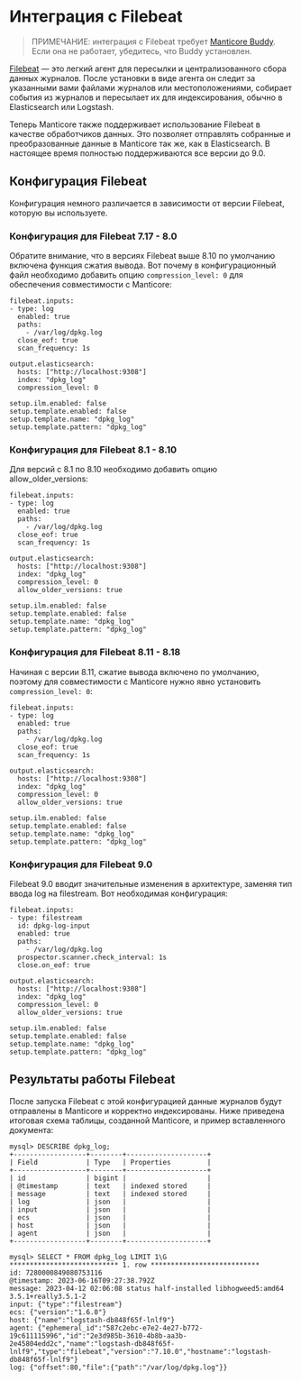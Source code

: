 # Интеграция с Filebeat

> ПРИМЕЧАНИЕ: интеграция с Filebeat требует [Manticore Buddy](../Installation/Manticore_Buddy.md). Если она не работает, убедитесь, что Buddy установлен.

[Filebeat](https://www.elastic.co/beats/filebeat) — это легкий агент для пересылки и централизованного сбора данных журналов. После установки в виде агента он следит за указанными вами файлами журналов или местоположениями, собирает события из журналов и пересылает их для индексирования, обычно в Elasticsearch или Logstash.

Теперь Manticore также поддерживает использование Filebeat в качестве обработчиков данных. Это позволяет отправлять собранные и преобразованные данные в Manticore так же, как в Elasticsearch. В настоящее время полностью поддерживаются все версии до 9.0.

## Конфигурация Filebeat

Конфигурация немного различается в зависимости от версии Filebeat, которую вы используете.

### Конфигурация для Filebeat 7.17 - 8.0

Обратите внимание, что в версиях Filebeat выше 8.10 по умолчанию включена функция сжатия вывода. Вот почему в конфигурационный файл необходимо добавить опцию `compression_level: 0` для обеспечения совместимости с Manticore:

```
filebeat.inputs:
- type: log
  enabled: true
  paths:
    - /var/log/dpkg.log
  close_eof: true
  scan_frequency: 1s

output.elasticsearch:
  hosts: ["http://localhost:9308"]
  index: "dpkg_log"
  compression_level: 0

setup.ilm.enabled: false
setup.template.enabled: false
setup.template.name: "dpkg_log"
setup.template.pattern: "dpkg_log"
```

### Конфигурация для Filebeat 8.1 - 8.10

Для версий с 8.1 по 8.10 необходимо добавить опцию allow_older_versions:

```
filebeat.inputs:
- type: log
  enabled: true
  paths:
    - /var/log/dpkg.log
  close_eof: true
  scan_frequency: 1s

output.elasticsearch:
  hosts: ["http://localhost:9308"]
  index: "dpkg_log"
  compression_level: 0
  allow_older_versions: true

setup.ilm.enabled: false
setup.template.enabled: false
setup.template.name: "dpkg_log"
setup.template.pattern: "dpkg_log"
```

### Конфигурация для Filebeat 8.11 - 8.18

Начиная с версии 8.11, сжатие вывода включено по умолчанию, поэтому для совместимости с Manticore нужно явно установить `compression_level: 0`:

```
filebeat.inputs:
- type: log
  enabled: true
  paths:
    - /var/log/dpkg.log
  close_eof: true
  scan_frequency: 1s

output.elasticsearch:
  hosts: ["http://localhost:9308"]
  index: "dpkg_log"
  compression_level: 0
  allow_older_versions: true

setup.ilm.enabled: false
setup.template.enabled: false
setup.template.name: "dpkg_log"
setup.template.pattern: "dpkg_log"
```

### Конфигурация для Filebeat 9.0

Filebeat 9.0 вводит значительные изменения в архитектуре, заменяя тип ввода log на filestream. Вот необходимая конфигурация:

```
filebeat.inputs:
- type: filestream
  id: dpkg-log-input
  enabled: true
  paths:
    - /var/log/dpkg.log
  prospector.scanner.check_interval: 1s
  close.on_eof: true

output.elasticsearch:
  hosts: ["http://localhost:9308"]
  index: "dpkg_log"
  compression_level: 0
  allow_older_versions: true

setup.ilm.enabled: false
setup.template.enabled: false
setup.template.name: "dpkg_log"
setup.template.pattern: "dpkg_log"
```

## Результаты работы Filebeat

После запуска Filebeat с этой конфигурацией данные журналов будут отправлены в Manticore и корректно индексированы. Ниже приведена итоговая схема таблицы, созданной Manticore, и пример вставленного документа:

```
mysql> DESCRIBE dpkg_log;
+------------------+--------+--------------------+
| Field            | Type   | Properties         |
+------------------+--------+--------------------+
| id               | bigint |                    |
| @timestamp       | text   | indexed stored     |
| message          | text   | indexed stored     |
| log              | json   |                    |
| input            | json   |                    |
| ecs              | json   |                    |
| host             | json   |                    |
| agent            | json   |                    |
+------------------+--------+--------------------+
```

```
mysql> SELECT * FROM dpkg_log LIMIT 1\G
*************************** 1. row ***************************
id: 7280000849080753116
@timestamp: 2023-06-16T09:27:38.792Z
message: 2023-04-12 02:06:08 status half-installed libhogweed5:amd64 3.5.1+really3.5.1-2
input: {"type":"filestream"}
ecs: {"version":"1.6.0"}
host: {"name":"logstash-db848f65f-lnlf9"}
agent: {"ephemeral_id":"587c2ebc-e7e2-4e27-b772-19c611115996","id":"2e3d985b-3610-4b8b-aa3b-2e45804edd2c","name":"logstash-db848f65f-lnlf9","type":"filebeat","version":"7.10.0","hostname":"logstash-db848f65f-lnlf9"}
log: {"offset":80,"file":{"path":"/var/log/dpkg.log"}}
```

